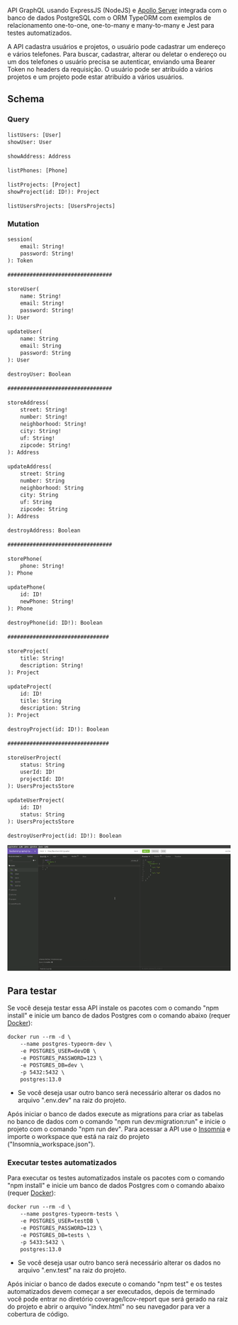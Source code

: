 API GraphQL usando ExpressJS (NodeJS) e [Apollo Server](https://github.com/apollographql/apollo-server) integrada com o banco de dados PostgreSQL com o ORM TypeORM com exemplos de relacionamento one-to-one, one-to-many e many-to-many e Jest para testes automatizados.

A API cadastra usuários e projetos, o usuário pode cadastrar um endereço e vários telefones. Para buscar, cadastrar, alterar ou deletar o endereço ou um dos telefones o usuário precisa se autenticar, enviando uma Bearer Token no headers da requisição. O usuário pode ser atribuído a vários projetos e um projeto pode estar atribuído a vários usuários.

## Schema

### Query
```
listUsers: [User]
showUser: User

showAddress: Address

listPhones: [Phone]

listProjects: [Project]
showProject(id: ID!): Project

listUsersProjects: [UsersProjects]
```

### Mutation
```
session(
    email: String!
    password: String!
): Token

#################################

storeUser(
    name: String!
    email: String!
    password: String!
): User

updateUser(
    name: String
    email: String
    password: String
): User

destroyUser: Boolean

#################################

storeAddress(
    street: String!
    number: String!
    neighborhood: String!
    city: String!
    uf: String!
    zipcode: String!
): Address

updateAddress(
    street: String
    number: String
    neighborhood: String
    city: String
    uf: String
    zipcode: String
): Address

destroyAddress: Boolean

#################################

storePhone(
    phone: String!
): Phone

updatePhone(
    id: ID!
    newPhone: String!
): Phone

destroyPhone(id: ID!): Boolean

################################

storeProject(
    title: String!
    description: String!
): Project

updateProject(
    id: ID!
    title: String
    description: String
): Project

destroyProject(id: ID!): Boolean

################################

storeUserProject(
    status: String
    userId: ID!
    projectId: ID!
): UsersProjectsStore

updateUserProject(
    id: ID!
    status: String
): UsersProjectsStore

destroyUserProject(id: ID!): Boolean
```

<p align="center">
  <img src="https://github.com/bruzt/backend-graphql-typeorm/blob/master/img1.gif?raw=true">
</p>

## Para testar

Se você deseja testar essa API instale os pacotes com o comando "npm install" e inicie um banco de dados Postgres com o comando abaixo (requer [Docker](https://www.docker.com/)):

```
docker run --rm -d \
    --name postgres-typeorm-dev \
    -e POSTGRES_USER=devDB \
    -e POSTGRES_PASSWORD=123 \
    -e POSTGRES_DB=dev \
    -p 5432:5432 \
    postgres:13.0
```

* Se você deseja usar outro banco será necessário alterar os dados no arquivo ".env.dev" na raiz do projeto.

Após iniciar o banco de dados execute as migrations para criar as tabelas no banco de dados com o comando "npm run dev:migration:run" e inicie o projeto com o comando "npm run dev".
Para acessar a API use o [Insomnia](https://insomnia.rest/) e importe o workspace que está na raiz do projeto ("Insomnia_workspace.json").

### Executar testes automatizados

Para executar os testes automatizados instale os pacotes com o comando "npm install" e inicie um banco de dados Postgres com o comando abaixo (requer [Docker](https://www.docker.com/)):

```
docker run --rm -d \
    --name postgres-typeorm-tests \
    -e POSTGRES_USER=testDB \
    -e POSTGRES_PASSWORD=123 \
    -e POSTGRES_DB=tests \
    -p 5433:5432 \
    postgres:13.0
```
* Se você deseja usar outro banco será necessário alterar os dados no arquivo ".env.test" na raiz do projeto.

Após iniciar o banco de dados execute o comando "npm test" e os testes automatizados devem começar a ser executados, depois de terminado você pode entrar no diretório coverage/lcov-report que será gerado na raiz do projeto e abrir o arquivo "index.html" no seu navegador para ver a cobertura de código.
